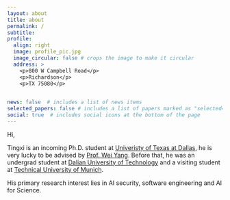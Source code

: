 ```yaml
---
layout: about
title: about
permalink: /
subtitle: 
profile:
  align: right
  image: profile_pic.jpg
  image_circular: false # crops the image to make it circular
  address: >
    <p>800 W Campbell Road</p>
    <p>Richardson</p>
    <p>TX 75080</p>
    

news: false  # includes a list of news items
selected_papers: false # includes a list of papers marked as "selected={true}"
social: true  # includes social icons at the bottom of the page
---
```



Hi,

Tingxi is an incoming Ph.D. student at [Univeristy of Texas at Dallas](https://www.utdallas.edu/), he is very lucky to be advised by [Prof. Wei Yang](http://youngwei.com/). Before that, he was an undergrad student at [Dalian University of Technology](https://en.dlut.edu.cn/) and a visiting student at [Technical University of Munich](https://www.tum.de/en/).

His primary research interest lies in AI security, software engineering and AI for Science.
